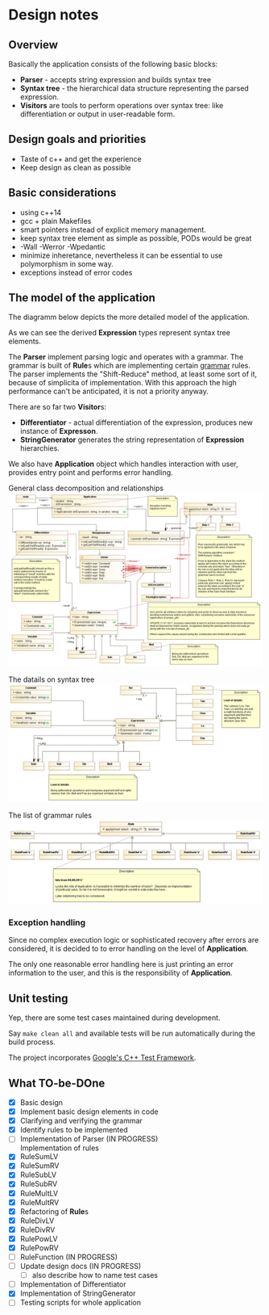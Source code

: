 # Design notes

## Overview
Basically the application consists of the following basic blocks:

* **Parser** - accepts string expression and builds syntax tree
* **Syntax tree** - the hierarchical data structure representing the parsed expression. 
* **Visitors** are tools to perform operations over syntax tree: like differentiation or output in user-readable form.

## Design goals and priorities
- Taste of c++ and get the experience
- Keep design as clean as possible

## Basic considerations

* using c++14
* gcc + plain Makefiles
* smart pointers instead of explicit memory management.
* keep syntax tree element as simple as possible, PODs would be great
* -Wall -Werror -Wpedantic
* minimize inheretance, nevertheless it can be essential to use polymorphism in some way.
* exceptions instead of error codes

## The model of the application
The diagramm below depicts the more detailed model of the application.

As we can see the derived **Expression** types represent syntax tree elements.

The **Parser** implement parsing logic and operates with a grammar. The grammar is built of 
**Rule**s which are implementing certain [grammar](grammar.md) rules. The parser implements the 
"Shift-Reduce" method, at least some sort of it, because of simplicita of implementation. 
With this approach the high performance can't be anticipated, it is not a priority anyway.  

There are so far two **Visitor**s:
* **Differentiator** - actual differentiation of the expression, produces new instance of **Expresson**.
* **StringGenerator** generates the string representation of **Expression** hierarchies.

We also have **Application** object which handles interaction with user, provides entry point and performs error handling.

General class decomposition and relationships
![Class diagram](img/general_structure.png)

The datails on syntax tree
![Class diagram](img/syntax_tree.png)

The list of grammar rules
![Class diagram](img/rules.png)

### Exception handling

Since no complex execution logic or sophisticated recovery after errors are considered, 
it is decided to to error handling on the level of **Application**.

The only one reasonable error handling here is just printing an error information to the user,
and this is the responsibility of **Application**.

## Unit testing
Yep, there are some test cases maintained during development.

Say ``` make clean all ``` and available tests will be run automatically during the build process.

The project incorporates [Google's C++ Test Framework](https://github.com/google/googletest "Google Test").

## What TO-be-DOne
- [x] Basic design
- [x] Implement basic design elements in code
- [x] Clarifying and verifying the grammar 
- [x] Identify rules to be implemented
- [ ] Implementation of Parser (IN PROGRESS)<br/>
      Implementation of rules
- [x] RuleSumLV 
- [x] RuleSumRV
- [x] RuleSubLV 
- [x] RuleSubRV 
- [x] RuleMultLV 
- [x] RuleMultRV 
- [x] Refactoring of **Rule**s
- [x] RuleDivLV
- [x] RuleDivRV
- [x] RulePowLV 
- [x] RulePowRV 
- [ ] RuleFunction (IN PROGRESS)
- [ ] Update design docs (IN PROGRESS)
  - [ ] also describe how to name test cases
- [ ] Implementation of Differentiator
- [x] Implementation of StringGenerator
- [ ] Testing scripts for whole application